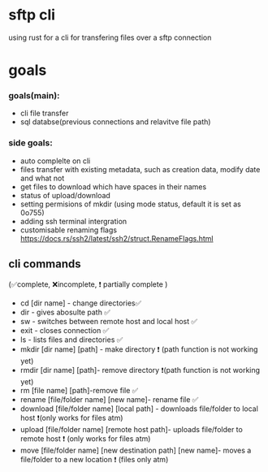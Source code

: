 # sftp cli

using rust for a cli for transfering files over a sftp connection

# goals 
### goals(main):

* cli file transfer
* sql databse(previous connections and relavitve file path)


### side goals:

* auto complelte on cli 
* files transfer with existing metadata, such as creation data, modify date and what not
* get files to download which have spaces in their names 
* status of upload/download
* setting permisions of mkdir (using mode status, default it is set as 0o755)
* adding ssh terminal intergration
* customisable renaming flags https://docs.rs/ssh2/latest/ssh2/struct.RenameFlags.html
    
## cli commands 
(✅complete, ❌incomplete, ❗ partially complete )
- cd [dir name] - change directories✅
- dir - gives abosulte path ✅
- sw - switches between remote host and local host ✅
- exit - closes connection ✅
- ls - lists files and directories ✅
- mkdir [dir name] [path] - make directory ❗ (path function is not working yet)
- rmdir [dir name] [path]- remove directory ❗(path function is not working yet)
- rm [file name] [path]-remove file ✅
- rename [file/folder name] [new name]- rename file ✅
- download [file/folder name] [local path] - downloads file/folder to local host ❗(only works for files atm)
- upload [file/folder name] [remote host path]- uploads file/folder to remote host ❗ (only works for files atm)
- move [file/folder name] [new destination path] [new name]- moves a file/folder to a new location ❗ (files only atm)
